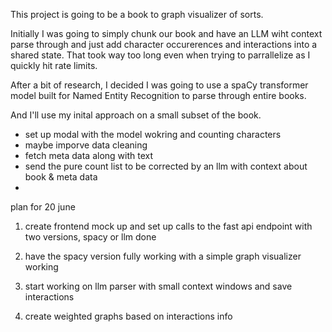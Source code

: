 This project is going to be a book to graph visualizer of sorts. 

Initially I was going to simply chunk our book and have an LLM wiht context parse through and just add character occurerences and interactions into a shared state. That took way too long even when trying to parrallelize as I quickly hit rate limits.

After a bit of research, I decided I was going to use a spaCy transformer model built for Named Entity Recognition to parse through entire books. 

And I'll use my inital approach on a small subset of the book. 


* set up modal with the model wokring and counting characters
* maybe imporve data cleaning 
* fetch meta data along with text
* send the pure count list to be corrected by an llm with context about book & meta data 
* 

plan for 20 june 

1. create frontend mock up and set up calls to the fast api endpoint with two versions, spacy or llm 
done 

2. have the spacy version fully working with a simple graph visualizer working 

3. start working on llm parser with small context windows and save interactions

4. create weighted graphs based on interactions info

